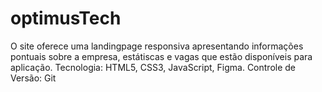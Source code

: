 # optimusTech
 O site oferece uma landingpage responsiva apresentando informações pontuais sobre a empresa, estátiscas e vagas que estão disponíveis para aplicação.
Tecnologia: HTML5, CSS3, JavaScript, Figma. Controle de Versão: Git
